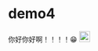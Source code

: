 # demo4



你好你好啊！！！！😁
<a href="https://github.com/teamssix"><img src="https://media.giphy.com/media/hvRJCLFzcasrR4ia7z/giphy.gif" width="22px"></a> 
